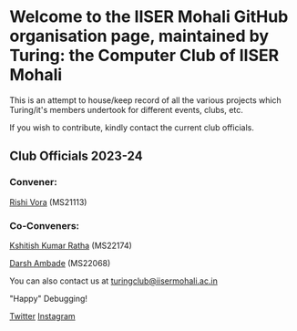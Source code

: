 # Welcome to the IISER Mohali GitHub organisation page, maintained by Turing: the Computer Club of IISER Mohali

This is an attempt to house/keep record of all the various projects which Turing/it's members undertook for different events, clubs, etc.

If you wish to contribute, kindly contact the current club officials.

## Club Officials 2023-24

### Convener: 

[Rishi Vora](mailto:ms21113@iisermohali.ac.in) (MS21113)

### Co-Conveners:

[Kshitish Kumar Ratha](mailto:ms22174@iisermohali.ac.in) (MS22174)

[Darsh Ambade](mailto:ms22068@iisermohali.ac.in) (MS22068)

You can also contact us at [turingclub@iisermohali.ac.in](mailto:turingclub@iisermohali.ac.in)

"Happy" Debugging!

[Twitter]()
[Instagram]()


<!--

**Here are some ideas to get you started:**

🙋‍♀️ A short introduction - what is your organization all about?
🌈 Contribution guidelines - how can the community get involved?
👩‍💻 Useful resources - where can the community find your docs? Is there anything else the community should know?
🍿 Fun facts - what does your team eat for breakfast?
🧙 Remember, you can do mighty things with the power of [Markdown](https://docs.github.com/github/writing-on-github/getting-started-with-writing-and-formatting-on-github/basic-writing-and-formatting-syntax)
-->
